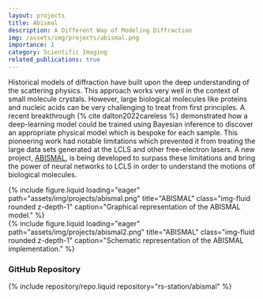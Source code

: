 ```yaml
---
layout: projects
title: Abismal
description: A Different Way of Modeling Diffraction
img: /assets/img/projects/abismal.png
importance: 1
category: Scientific Imaging
related_publications: true
---
```


Historical models of diffraction have built upon the deep understanding of the scattering physics. This approach works very well in the context of small molecule crystals. However, large biological molecules like proteins and nucleic acids can be very challenging to treat from first principles. A recent breakthrough {% cite dalton2022careless %} demonstrated how a deep-learning model could be trained using Bayesian inference to discover an appropriate physical model which is bespoke for each sample. This pioneering work had notable limitations which prevented it from treating the large data sets generated at the LCLS and other free-electron lasers. A new project, [ABISMAL](https://github.com/rs-station/abismal), is being developed to surpass these limitations and bring the power of neural networks to LCLS in order to understand the motions of biological molecules.
<div class="row">
    <div class="col-sm mt-3 mt-md-0">
        {% include figure.liquid loading="eager" path="assets/img/projects/abismal.png" title="ABISMAL" class="img-fluid rounded z-depth-1" caption="Graphical representation of the ABISMAL model." %}
    </div>
    <div class="col-sm mt-3 mt-md-0">
        {% include figure.liquid loading="eager" path="assets/img/projects/abismal2.png" title="ABISMAL" class="img-fluid rounded z-depth-1" caption="Schematic representation of the ABISMAL implementation." %}
    </div>
</div>

### GitHub Repository
{% include repository/repo.liquid repository="rs-station/abismal" %}

